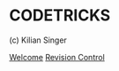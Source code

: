 # CODETRICKS

(c) Kilian Singer

[Welcome](./01-welcome.md)
[Revision Control](./02-revision_control.md)


